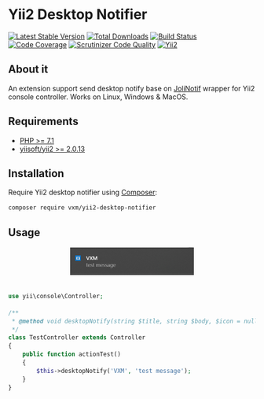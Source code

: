 # Yii2 Desktop Notifier

[![Latest Stable Version](https://poser.pugx.org/vxm/yii2-desktop-notifier/v/stable)](https://packagist.org/packages/vxm/yii2-desktop-notifier)
[![Total Downloads](https://poser.pugx.org/vxm/yii2-desktop-notifier/downloads)](https://packagist.org/packages/vxm/yii2-desktop-notifier)
[![Build Status](https://travis-ci.org/vuongxuongminh/yii2-desktop-notifier.svg?branch=master)](https://travis-ci.org/vuongxuongminh/yii2-desktop-notifier)
[![Code Coverage](https://scrutinizer-ci.com/g/vuongxuongminh/yii2-desktop-notifier/badges/coverage.png?b=master)](https://scrutinizer-ci.com/g/vuongxuongminh/yii2-desktop-notifier/?branch=master)
[![Scrutinizer Code Quality](https://scrutinizer-ci.com/g/vuongxuongminh/yii2-desktop-notifier/badges/quality-score.png?b=master)](https://scrutinizer-ci.com/g/vuongxuongminh/yii2-desktop-notifier/?branch=master)
[![Yii2](https://img.shields.io/badge/Powered_by-Yii_Framework-green.svg?style=flat)](http://www.yiiframework.com/)

## About it

An extension support send desktop notify base on [JoliNotif](https://github.com/jolicode/JoliNotif) wrapper for Yii2 console controller. Works on Linux, Windows & MacOS.

## Requirements

* [PHP >= 7.1](http://php.net)
* [yiisoft/yii2 >= 2.0.13](https://github.com/yiisoft/yii2)

## Installation

Require Yii2 desktop notifier using [Composer](https://getcomposer.org):

```bash
composer require vxm/yii2-desktop-notifier
```


## Usage

<p align="center">
    <img src="resource/demo.png" width="50%">
</p>

```php

use yii\console\Controller;

/**
 * @method void desktopNotify(string $title, string $body, $icon = null)
 */
class TestController extends Controller
{
    public function actionTest()
    {
        $this->desktopNotify('VXM', 'test message');
    }
}
```
